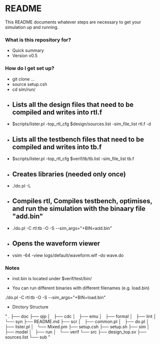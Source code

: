 # README #

This README documents whatever steps are necessary to get your simulation up and running.

### What is this repository for? ###

* Quick summary
* Version v0.5

### How do I get set up? ###

* git clone ...
* source setup.csh
* cd sim/run/
* ## Lists all the design files that need to be compiled and writes into rtl.f
* $scripts/lister.pl -top_rtl_cfg $design/sources.list -sim_file_list rtl.f -d
* ## Lists all the testbench files that need to be compiled and writes into tb.f
* $scripts/lister.pl -top_rtl_cfg $verif/tb/tb.list -sim_file_list tb.f
* ## Creates libraries (needed only once)
* ./do.pl -L
* ## Compiles rtl, Compiles testbench, optimises, and run the simulation with the binaary file "add.bin"
* ./do.pl -C rtl:tb -O -S --sim_args="+BIN=add.bin"
* ##  Opens the waveform viewer
* vsim -64 -view logs/default/waveform.wlf -do wave.do

 
### Notes ###

* inst.bin is located under $verif/test/bin/

* You can run different binaries with different filenames (e.g. load.bin)

 ./do.pl -C rtl:tb -O -S --sim_args="+BIN=load.bin"

* Dirctory Structure

"
.
├── doc
├── qip
│   ├── cdc
│   ├── emu
│   ├── formal
│   ├── lint
│   └── syn
├── README.md
├── scr
│   ├── common.pl
│   ├── do.pl
│   ├── lister.pl
│   └── Mixed.pm
├── setup.csh
├── setup.sh
├── sim
│   ├── model
│   ├── run
│   └── verif
└── src
    ├── design_top.sv
    ├── sources.list
    └── sub
"

